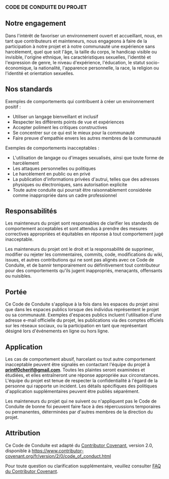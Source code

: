 ### **CODE DE CONDUITE DU PROJET**

## Notre engagement

Dans l'intérêt de favoriser un environnement ouvert et accueillant, nous, en tant que contributeurs et mainteneurs, nous engageons à faire de la participation à notre projet et à notre communauté une expérience sans harcèlement, quel que soit l'âge, la taille du corps, le handicap visible ou invisible, l'origine ethnique, les caractéristiques sexuelles, l'identité et l'expression de genre, le niveau d'expérience, l'éducation, le statut socio-économique, la nationalité, l'apparence personnelle, la race, la religion ou l'identité et orientation sexuelles.

## Nos standards

Exemples de comportements qui contribuent à créer un environnement positif :

- Utiliser un langage bienveillant et inclusif
- Respecter les différents points de vue et expériences
- Accepter poliment les critiques constructives
- Se concentrer sur ce qui est le mieux pour la communauté
- Faire preuve d'empathie envers les autres membres de la communauté

Exemples de comportements inacceptables :

- L'utilisation de langage ou d'images sexualisés, ainsi que toute forme de harcèlement
- Les attaques personnelles ou politiques
- Le harcèlement en public ou en privé
- La publication d'informations privées d'autrui, telles que des adresses physiques ou électroniques, sans autorisation explicite
- Toute autre conduite qui pourrait être raisonnablement considérée comme inappropriée dans un cadre professionnel

## Responsabilités

Les mainteneurs du projet sont responsables de clarifier les standards de comportement acceptables et sont attendus à prendre des mesures correctives appropriées et équitables en réponse à tout comportement jugé inacceptable.

Les mainteneurs du projet ont le droit et la responsabilité de supprimer, modifier ou rejeter les commentaires, commits, code, modifications du wiki, issues, et autres contributions qui ne sont pas alignés avec ce Code de Conduite, et de bannir temporairement ou définitivement tout contributeur pour des comportements qu'ils jugent inappropriés, menaçants, offensants ou nuisibles.

## Portée

Ce Code de Conduite s'applique à la fois dans les espaces du projet ainsi que dans les espaces publics lorsque des individus représentent le projet ou sa communauté. Exemples d'espaces publics incluent l'utilisation d'une adresse e-mail officielle du projet, les publications via des comptes officiels sur les réseaux sociaux, ou la participation en tant que représentant désigné lors d'événements en ligne ou hors ligne.

## Application

Les cas de comportement abusif, harcelant ou tout autre comportement inacceptable peuvent être signalés en contactant l'équipe du projet à **printf0cherif@gmail.com**. Toutes les plaintes seront examinées et étudiées, et elles entraîneront une réponse appropriée aux circonstances. L'équipe du projet est tenue de respecter la confidentialité à l'égard de la personne qui rapporte un incident. Les détails spécifiques des politiques d'application supplémentaires peuvent être publiés séparément.

Les mainteneurs du projet qui ne suivent ou n'appliquent pas le Code de Conduite de bonne foi peuvent faire face à des répercussions temporaires ou permanentes, déterminées par d'autres membres de la direction du projet.

## Attribution

Ce Code de Conduite est adapté du [Contributor Covenant](https://www.contributor-covenant.org), version 2.0, disponible à https://www.contributor-covenant.org/fr/version/2/0/code_of_conduct.html

Pour toute question ou clarification supplémentaire, veuillez consulter [FAQ du Contributor Covenant](https://www.contributor-covenant.org/faq). 
